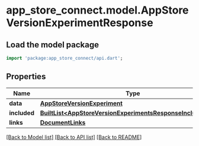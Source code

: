 # app_store_connect.model.AppStoreVersionExperimentResponse

## Load the model package
```dart
import 'package:app_store_connect/api.dart';
```

## Properties
Name | Type | Description | Notes
------------ | ------------- | ------------- | -------------
**data** | [**AppStoreVersionExperiment**](AppStoreVersionExperiment.md) |  | 
**included** | [**BuiltList&lt;AppStoreVersionExperimentsResponseIncludedInner&gt;**](AppStoreVersionExperimentsResponseIncludedInner.md) |  | [optional] 
**links** | [**DocumentLinks**](DocumentLinks.md) |  | 

[[Back to Model list]](../README.md#documentation-for-models) [[Back to API list]](../README.md#documentation-for-api-endpoints) [[Back to README]](../README.md)


